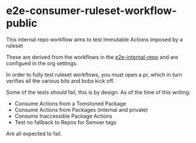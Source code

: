 # e2e-consumer-ruleset-workflow-public
This internal repo workflow aims to test Immutable Actions imposed by a ruleset

These are derived from the workflows in the [e2e-internal-repo](https://github.com/immutable-actions/e2e-test-consumer-internal) and are configued in the org settings. 

In order to fully test ruleset workflows, you must open a pr, which in turn verifies all the various bits and bobs kick off. 

Some of the tests *should* fail, this is by design. As of the time of this writing: 

- Consume Actions from a Tomstoned Package
- Consume Actions from Packages (internal and private) 
- Consume Inaccessible Package Actions
- Test no fallback to Repos for Semver tags

Are all expected to fail. 
